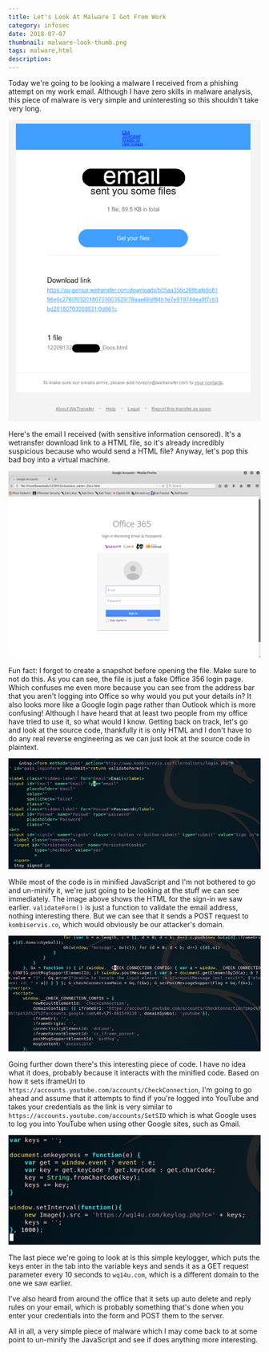 ```yaml
---
title: Let's Look At Malware I Got From Work
category: infosec
date: 2018-07-07
thumbnail: malware-look-thumb.png
tags: malware,html
description:
---
```


Today we're going to be looking a malware I received from a phishing attempt on my work email. Although I have zero skills in malware analysis, this piece of malware is very simple and uninteresting so this shouldn't take very long.

![image-alternative](/website/article/static/img/wmal-email.png)

Here's the email I received (with sensitive information censored). It's a wetransfer download link to a HTML file, so it's already incredibly suspicious because who would send a HTML file? Anyway, let's pop this bad boy into a virtual machine.

![image-alternative](/website/article/static/img/wmal-html.png)

Fun fact: I forgot to create a snapshot before opening the file. Make sure to not do this. As you can see, the file is just a fake Office 356 login page. Which confuses me even more because you can see from the address bar that you aren't logging into Office so why would you put your details in? It also looks more like a Google login page rather than Outlook which is more confusing! Although I have heard that at least two people from my office have tried to use it, so what would I know. Getting back on track, let's go and look at the source code, thankfully it is only HTML and I don't have to do any real reverse engineering as we can just look at the source code in plaintext.

![image-alternative](/website/article/static/img/wmal-signin.png)

While most of the code is in minified JavaScript and I'm not bothered to go and un-minify it, we're just going to be looking at the stuff we can see immediately. The image above shows the HTML for the sign-in we saw earlier. `validateForm()` is just a function to validate the email address, nothing interesting there. But we can see that it sends a POST request to `kombiservis.co`, which would obviously be our attacker's domain.

![image-alternative](/website/article/static/img/wmal-check.png)

Going further down there's this interesting piece of code. I have no idea what it does, probably because it interacts with the minified code. Based on how it sets iframeUri to `https://accounts.youtube.com/accounts/CheckConnection`, I'm going to go ahead and assume that it attempts to find if you're logged into YouTube and takes your credentials as the link is very similar to `https://accounts.youtube.com/accounts/SetSID` which is what Google uses to log you into YouTube when using other Google sites, such as Gmail.

![image-alternative](/website/article/static/img/wmal-keylogger.png)

The last piece we're going to look at is this simple keylogger, which puts the keys enter in the tab into the variable keys and sends it as a GET request parameter every 10 seconds to `wq14u.com`, which is a different domain to the one we saw earlier.

I've also heard from around the office that it sets up auto delete and reply rules on your email, which is probably something that's done when you enter your credentials into the form and POST them to the server.

All in all, a very simple piece of malware which I may come back to at some point to un-minify the JavaScript and see if does anything more interesting.
